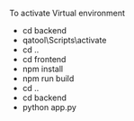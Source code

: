 To activate Virtual environment
- cd backend
- qatool\Scripts\activate
- cd ..
- cd frontend
- npm install
- npm run build
- cd ..
- cd backend
- python app.py